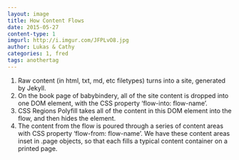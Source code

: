 ```yaml
---
layout: image
title: How Content Flows
date: 2015-05-27
content-type: 1
imgurl: http://i.imgur.com/JFPLvO8.jpg
author: Lukas & Cathy
categories: 1, fred
tags: anothertag
---
```


1. Raw content (in html, txt, md, etc filetypes) turns into a site, generated by Jekyll.
2. On the book page of babybindery, all of the site content is dropped into one DOM element, with the CSS property ‘flow-into: flow-name’.
3. CSS Regions Polyfill takes all of the content in this DOM element into the flow, and then hides the element.
4. The content from the flow is poured through a series of content areas with CSS property ‘flow-from: flow-name’. We have these content areas inset in .page objects, so that each fills a typical content container on a printed page.
